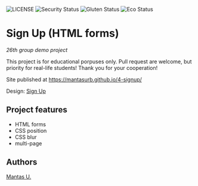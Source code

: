 ![LICENSE](https://img.shields.io/badge/license-MIT-blue.svg?style=flat-square)
![Security Status](https://img.shields.io/security-headers?label=Security&url=https%3A%2F%2Fgithub.com&style=flat-square)
![Gluten Status](https://img.shields.io/badge/Gluten-Free-green.svg)
![Eco Status](https://img.shields.io/badge/ECO-Friendly-green.svg)

# Sign Up (HTML forms)
_26th group demo project_

This project is for educational porpuses only. Pull request are welcome, but priority for real-life students! Thank you for your cooperation!

Site published at https://mantasurb.github.io/4-signup/

Design: [Sign Up](https://cdn.discordapp.com/attachments/648536139677958156/648860801997996052/day1dr.png)

## Project features

- HTML forms
- CSS position
- CSS blur
- multi-page

## Authors

[Mantas U.](https://github.com/MantasUrb)

